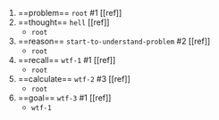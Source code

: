 1. ==problem== `root` #1 [[ref]]
2. ==thought== `hell`  [[ref]]
	- `root`
3. ==reason== `start-to-understand-problem` #2 [[ref]]
	- `root`
4. ==recall== `wtf-1` #1 [[ref]]
	- `root`
5. ==calculate== `wtf-2` #3 [[ref]]
	- `root`
6. ==goal== `wtf-3` #1 [[ref]]
	- `wtf-1`

